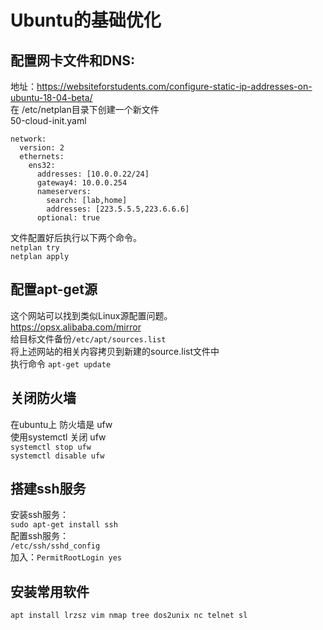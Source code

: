 # Ubuntu的基础优化
## 配置网卡文件和DNS:<br>
地址：https://websiteforstudents.com/configure-static-ip-addresses-on-ubuntu-18-04-beta/<br>
在 /etc/netplan目录下创建一个新文件<br>
50-cloud-init.yaml<br>
```
network:
  version: 2
  ethernets:
    ens32:
      addresses: [10.0.0.22/24]
      gateway4: 10.0.0.254
      nameservers:
        search: [lab,home]
        addresses: [223.5.5.5,223.6.6.6]
      optional: true
```
文件配置好后执行以下两个命令。<br>
``netplan try``<br>
``netplan apply``<br>
## 配置apt-get源
这个网站可以找到类似Linux源配置问题。<br>
https://opsx.alibaba.com/mirror<br>
给目标文件备份``/etc/apt/sources.list``<br>
将上述网站的相关内容拷贝到新建的source.list文件中<br>
执行命令 ``apt-get update``<br>



## 关闭防火墙
在ubuntu上 防火墙是 ufw<br>
使用systemctl 关闭 ufw<br>
``systemctl stop ufw``<br>
``systemctl disable ufw``<br>


## 搭建ssh服务
安装ssh服务：<br>
``sudo apt-get install ssh``<br>
配置ssh服务：<br>
``/etc/ssh/sshd_config``<br>
加入：``PermitRootLogin yes``<br>

## 安装常用软件
``apt install lrzsz vim nmap tree dos2unix nc telnet sl``
